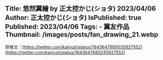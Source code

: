 Title: 悠然翼繪 by 正太控かじ(ショタ) 2023/04/06
Author: 正太控かじ(ショタ)
IsPublished: true
Published: 2023/04/06
Tags:
    - 翼友作品
Thumbnail: /images/posts/fan_drawing_21.webp
---
原推文：[https://twitter.com/kajiyuti/status/1643647985035927552](https://twitter.com/kajiyuti/status/1643647985035927552)